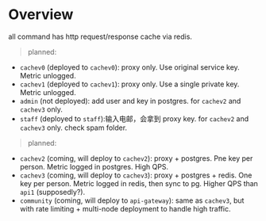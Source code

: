 
# Overview

all command has http request/response cache via redis.

> planned:

- `cachev0` (deployed to `cachev0`): proxy only. Use original service key. Metric unlogged.
- `cachev1` (deployed to `cachev1`): proxy only. Use a single private key. Metric unlogged.
- `admin` (not deployed): add user and key in postgres. for `cachev2` and `cachev3` only.
- `staff` (deployed to `staff`):输入电邮，会拿到 proxy key. for `cachev2` and `cachev3` only. check spam folder.

> planned:

- `cachev2` (coming, will deploy to `cachev2`): proxy + postgres. Pne key per person. Metric logged in postgres. High QPS.
- `cachev3` (coming, will deploy to `cachev3`): proxy + postgres + redis. One key per person. Metric logged in redis, then sync to pg. Higher QPS than `api1` (supposedly?).
- `community` (coming, will deploy to `api-gateway`): same as `cachev3`, but with rate limiting + multi-node deployment to handle high traffic.
